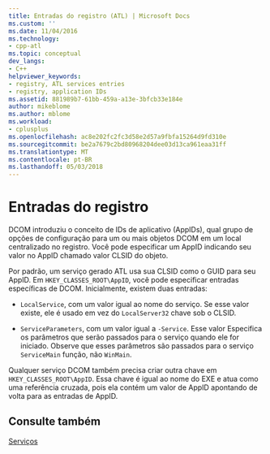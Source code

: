 ```yaml
---
title: Entradas do registro (ATL) | Microsoft Docs
ms.custom: ''
ms.date: 11/04/2016
ms.technology:
- cpp-atl
ms.topic: conceptual
dev_langs:
- C++
helpviewer_keywords:
- registry, ATL services entries
- registry, application IDs
ms.assetid: 881989b7-61bb-459a-a13e-3bfcb33e184e
author: mikeblome
ms.author: mblome
ms.workload:
- cplusplus
ms.openlocfilehash: ac8e202fc2fc3d58e2d57a9fbfa15264d9fd310e
ms.sourcegitcommit: be2a7679c2bd80968204dee03d13ca961eaa31ff
ms.translationtype: MT
ms.contentlocale: pt-BR
ms.lasthandoff: 05/03/2018
---
```

# <a name="registry-entries"></a>Entradas do registro
DCOM introduziu o conceito de IDs de aplicativo (AppIDs), qual grupo de opções de configuração para um ou mais objetos DCOM em um local centralizado no registro. Você pode especificar um AppID indicando seu valor no AppID chamado valor CLSID do objeto.  
  
 Por padrão, um serviço gerado ATL usa sua CLSID como o GUID para seu AppID. Em `HKEY_CLASSES_ROOT\AppID`, você pode especificar entradas específicas de DCOM. Inicialmente, existem duas entradas:  
  
-   `LocalService`, com um valor igual ao nome do serviço. Se esse valor existe, ele é usado em vez do `LocalServer32` chave sob o CLSID.  
  
-   `ServiceParameters`, com um valor igual a `-Service`. Esse valor Especifica os parâmetros que serão passados para o serviço quando ele for iniciado. Observe que esses parâmetros são passados para o serviço `ServiceMain` função, não `WinMain`.  
  
 Qualquer serviço DCOM também precisa criar outra chave em `HKEY_CLASSES_ROOT\AppID`. Essa chave é igual ao nome do EXE e atua como uma referência cruzada, pois ela contém um valor de AppID apontando de volta para as entradas de AppID.  
  
## <a name="see-also"></a>Consulte também  
 [Serviços](../atl/atl-services.md)

